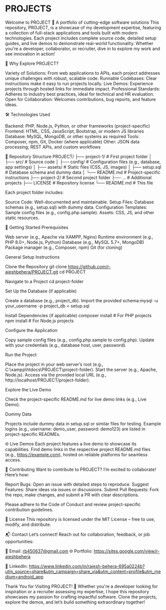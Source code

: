 # PROJECTS
Welcome to PROJECT
🚀 A portfolio of cutting-edge software solutions
This repository, PROJECT, is a showcase of my development expertise, featuring a collection of full-stack applications and tools built with modern technologies. Each project includes complete source code, detailed setup guides, and live demos to demonstrate real-world functionality. Whether you're a developer, collaborator, or recruiter, dive in to explore my work and see innovation in action!

🌟 Why Explore PROJECT?

Variety of Solutions: From web applications to APIs, each project addresses unique challenges with robust, scalable code.
Runnable Codebases: Clear instructions make it easy to run projects locally.
Live Demos: Experience projects through hosted links for immediate impact.
Professional Standards: Adheres to industry best practices, ideal for technical and HR evaluation.
Open for Collaboration: Welcomes contributions, bug reports, and feature ideas.


🛠 Technologies Used

Backend: PHP, Node.js, Python, or other frameworks (project-specific)
Frontend: HTML, CSS, JavaScript, Bootstrap, or modern JS libraries
Database: MySQL, MongoDB, or other systems as required
Tools: Composer, npm, Git, Docker (where applicable)
Other: JSON data processing, REST APIs, and custom workflows


📂 Repository Structure
PROJECT/
├── project-1/               # First project folder
│   ├── src/                 # Source code
│   ├── config/              # Configuration files (e.g., database, app settings)
│   ├── assets/              # Static files (CSS, JS, images)
│   ├── setup.sql            # Database schema and dummy data
│   └── README.md            # Project-specific instructions
├── project-2/               # Second project folder
├── ...                      # Additional projects
├── LICENSE                  # Repository license
└── README.md                # This file

Each project folder includes:

Source Code: Well-documented and maintainable.
Setup Files: Database schemas (e.g., setup.sql) with dummy data.
Configuration Templates: Sample config files (e.g., config.php.sample).
Assets: CSS, JS, and other static resources.


🚀 Getting Started
Prerequisites

Web server (e.g., Apache via XAMPP, Nginx)
Runtime environment (e.g., PHP 8.0+, Node.js, Python)
Database (e.g., MySQL 5.7+, MongoDB)
Package manager (e.g., Composer, npm)
Git (for cloning)

General Setup Instructions

Clone the Repository
git clone https://github.com/r-ajeshbehera/PROJECT.git
cd PROJECT


Navigate to a Project
cd project-folder


Set Up the Database (if applicable)

Create a database (e.g., project_db).
Import the provided schema:mysql -u your_username -p project_db < setup.sql




Install Dependencies (if applicable)
composer install  # For PHP projects
npm install       # For Node.js projects


Configure the Application

Copy sample config files (e.g., config.php.sample to config.php).
Update with your credentials (e.g., database host, user, password).


Run the Project

Place the project in your web server’s root (e.g., C:\xampp\htdocs\PROJECT\project-folder).
Start the server (e.g., Apache, Node.js).
Access via the provided local URL (e.g., http://localhost/PROJECT/project-folder).


Explore the Live Demo

Check the project-specific README.md for live demo links (e.g., Live Demo).



Dummy Data

Projects include dummy data in setup.sql or similar files for testing.
Example logins (e.g., username: demo_user, password: demo123) are listed in project-specific READMEs.


🌐 Live Demos
Each project features a live demo to showcase its capabilities. Find demo links in the respective project README.md files (e.g., https://example.com), hosted on reliable platforms for seamless access.

🤝 Contributing
Want to contribute to PROJECT? I’m excited to collaborate! Here’s how:

Report Bugs: Open an issue with detailed steps to reproduce.
Suggest Features: Share ideas via issues or discussions.
Submit Pull Requests: Fork the repo, make changes, and submit a PR with clear descriptions.

Please adhere to the Code of Conduct and review project-specific contribution guidelines.

📄 License
This repository is licensed under the MIT License – free to use, modify, and distribute.

📬 Contact
Let’s connect! Reach out for collaboration, feedback, or job opportunities:

📧 Email: rb450637@gmail.com
🌐 Portfolio: https://sites.google.com/view/r-ajeshbehera

💼 LinkedIn:  https://www.linkedin.com/in/rajesh-behera-695a0224b?utm_source=share&utm_campaign=share_via&utm_content=profile&utm_medium=android_app 


Thank You for Visiting PROJECT! 🎉
Whether you're a developer looking for inspiration or a recruiter assessing my expertise, I hope this repository showcases my passion for crafting impactful software. Clone the projects, explore the demos, and let’s build something extraordinary together!
